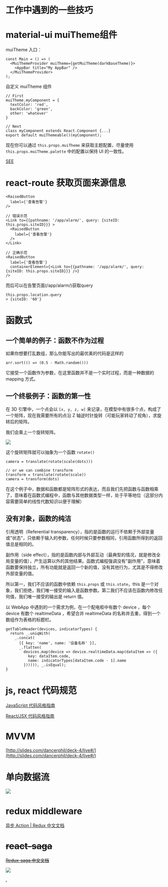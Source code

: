 # 工作中遇到的一些技巧

# material-ui muiTheme组件

muiTheme 入口：

```
const Main = () => (
  <MuiThemeProvider muiTheme={getMuiTheme(darkBaseTheme)}>
    <AppBar title="My AppBar" />
  </MuiThemeProvider>
);
```

自定义 muiTheme 组件

```
// First
muiTheme.myComponent = {
  textColor: 'red',
  backColor: 'green',
  other: 'whatever'
}

// Next
class myComponent extends React.Component {...}
export default muiThemeable()(myComponent);
```

现在你可以通过 `this.props.muiTheme` 来获取主题配置，尽量使用 `this.props.muiTheme.palette` 中的配置以保持 UI 的一致性。

[SEE](http://www.material-ui.com/#/customization/themes)

# react-route 获取页面来源信息

```
<RaisedButton
  label={'查看告警'}
/>

// 错误示范
<Link to={{pathname: '/app/alarm/', query: {siteID: this.props.siteID}}} >
  <RaisedButton
    label={'查看告警'}
  />
</Link>

// 正确示范
<RaisedButton
  label={'查看告警'}
  containerElement={<Link to={{pathname: '/app/alarm/', query: {siteID: this.props.siteID}}} />}
/>
```

而后可以在告警页面(/app/alarm/)获取query

```
this.props.location.query
> {siteID: '60'}
```

# 函数式

## 一个简单的例子：函数不作为过程

如果你想要打乱数组，那么你能写出的最优美的代码是这样的

```
arr.sort(() => (0.5 - Math.random()))
```

它接受一个函数作为参数，在这里函数并不是一个实时过程，而是一种数据的 mapping 方式。

## 一个终极例子：函数的第一性

在 3D 引擎中，一个点会以 `[x, y, z, w]` 来记录，在模型中有很多个点，构成了一个矩阵，现在我需要所有的点沿 Z 轴逆时针旋转（可能玩家转动了视角），求旋转后的矩阵。

我们会乘上一个旋转矩阵。

![](http://img.blog.csdn.net/20130814210510937)

这个旋转矩阵就可以抽象为一个函数 `rotate()`

```
camera = translate(rotate(scale(dots)))

// or we can combine transform
transform = translate(rotate(scale))
camera = transform(dots)
```

在这个例子中，数据和函数都是矩阵形式的表达，而且我们先把函数与函数相乘了，意味着在函数式编程中，函数与其他数据类型一样，处于平等地位（这部分内容需要简单的线性代数知识以便于理解）

## 没有对象，函数的纯洁

引用透明（Referential transparency），指的是函数的运行不依赖于外部变量或"状态"，只依赖于输入的参数，任何时候只要参数相同，引用函数所得到的返回值总是相同的。

副作用（side effect），指的是函数内部与外部互动（最典型的情况，就是修改全局变量的值），产生运算以外的其他结果。函数式编程强调没有"副作用"，意味着函数要保持独立，所有功能就是返回一个新的值，没有其他行为，尤其是不得修改外部变量的值。

所以第一，我们不应该的函数中依赖 `this.props` 或 `this.state`，this 是一个对象，我们拒绝，我们唯一接受的输入是函数参数。第二我们不应该在函数内修改任何值，我们唯一接受的输出是 return 值。

以 WebApp 中遇到的一个需求为例，在一个配电柜中有数个 device ，每个 device 有数个 realtimeData ，希望合并 realtimeData 的名称并去重，得到一个数组作为表格的标题栏。

```
getTableHeader(devices, indicatorTypes) {
  return _.uniqWith(
    _.concat(
      [{ key: 'name', name: '设备名称' }],
      _.flatten(
        devices.map(device => device.realtimeData.map(dataItem => ({
          key: dataItem.code,
          name: indicatorTypes[dataItem.code - 1].name
        }))))), _.isEqual);
}
```

# js, react 代码规范

[JavaScript 代码风格指南](https://github.com/dancerphil/trick/blob/master/README.md)

[React/JSX 代码风格指南](https://github.com/dancerphil/trick/blob/master/React.md)

# MVVM

[http://slides.com/dancerphil/deck-4/live#/](http://slides.com/dancerphil/deck-4/live#/)

# 单向数据流

![](https://raw.githubusercontent.com/dancerphil/dancerphil.github.com/master/img/redux-react.jpg)

# redux middleware

[异步 Action | Redux 中文文档](http://cn.redux.js.org/docs/advanced/AsyncActions.html)

# ~~react-saga~~

~~[Redux-saga 中文文档](http://leonshi.com/redux-saga-in-chinese/)~~

![](https://raw.githubusercontent.com/dancerphil/dancerphil.github.com/master/cat.gif)

[.](https://www.zhihu.com/question/22689579/answer/22318058)
